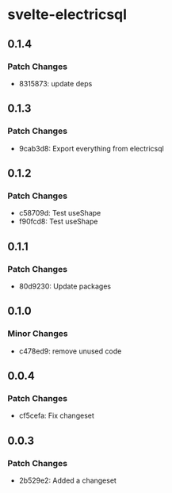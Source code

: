 # svelte-electricsql

## 0.1.4

### Patch Changes

- 8315873: update deps

## 0.1.3

### Patch Changes

- 9cab3d8: Export everything from electricsql

## 0.1.2

### Patch Changes

- c58709d: Test useShape
- f90fcd8: Test useShape

## 0.1.1

### Patch Changes

- 80d9230: Update packages

## 0.1.0

### Minor Changes

- c478ed9: remove unused code

## 0.0.4

### Patch Changes

- cf5cefa: Fix changeset

## 0.0.3

### Patch Changes

- 2b529e2: Added a changeset
